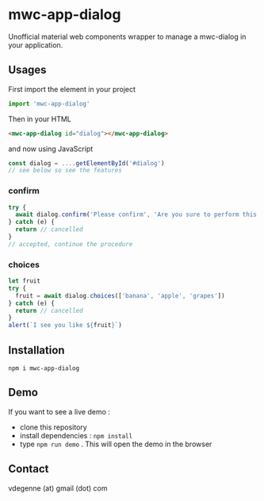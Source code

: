 # mwc-app-dialog

Unofficial material web components wrapper to manage a mwc-dialog in your application.

## Usages

First import the element in your project

```javascript
import 'mwc-app-dialog'
```

Then in your HTML

```html
<mwc-app-dialog id="dialog"></mwc-app-dialog>
```

and now using JavaScript

```javascript
const dialog = ....getElementById('#dialog')
// see below so see the features
```

### confirm

```javascript
try {
  await dialog.confirm('Please confirm', 'Are you sure to perform this action ?')
} catch (e) {
  return // cancelled
}
// accepted, continue the procedure
```

### choices

```javascript
let fruit
try {
  fruit = await dialog.choices(['banana', 'apple', 'grapes'])
} catch (e) {
  return // cancelled
}
alert(`I see you like ${fruit}`)
```

## Installation

```npm i mwc-app-dialog```


## Demo

If you want to see a live demo :
- clone this repository
- install dependencies : `npm install`
- type `npm run demo` . This will open the demo in the browser

## Contact

vdegenne (at) gmail (dot) com

